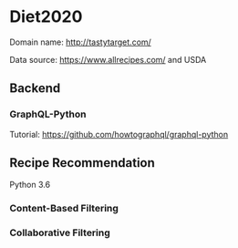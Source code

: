 # Diet2020

Domain name: http://tastytarget.com/

Data source: https://www.allrecipes.com/ and USDA

## Backend
### GraphQL-Python
Tutorial: https://github.com/howtographql/graphql-python

## Recipe Recommendation
Python 3.6
### Content-Based Filtering

### Collaborative Filtering
